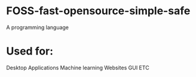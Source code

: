 # FOSS-fast-opensource-simple-safe
A programming language
# Used for:
Desktop Applications
Machine learning
Websites
GUI
ETC
